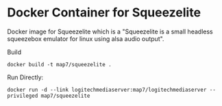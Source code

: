 # Docker Container for Squeezelite

Docker image for Squeezelite which is a "Squeezelite is a small headless squeezebox emulator for linux using alsa audio output".

Build
```
docker build -t map7/squeezelite .
```


Run Directly:

```
docker run -d --link logitechmediaserver:map7/logitechmediaserver --privileged map7/squeezelite
```

